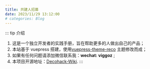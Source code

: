 ```yaml
---
title: 共建人招募
date: 2023/11/29 13:12:00
# categories: Blog
---
```

::: tip 介绍
1. 这是一个独立开发者的实践手册，旨在帮助更多的人做出自己的产品；<br>
2. 本站基于 vuepress 搭建，使用[vuepress-theme-reco](https://github.com/recoluan/vuepress-theme-reco) 主题修改而成；<br>
3. 如果有任何问题请添加微信联系我：**wechat: viggoz** ;
4. 本项目开源地址：[Decohack-Wiki](https://github.com/Decohack/Decohack-Wiki).
:::
